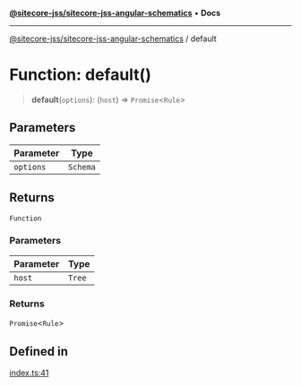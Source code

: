 [**@sitecore-jss/sitecore-jss-angular-schematics**](../README.md) • **Docs**

***

[@sitecore-jss/sitecore-jss-angular-schematics](../README.md) / default

# Function: default()

> **default**(`options`): (`host`) => `Promise`\<`Rule`\>

## Parameters

| Parameter | Type |
| ------ | ------ |
| `options` | `Schema` |

## Returns

`Function`

### Parameters

| Parameter | Type |
| ------ | ------ |
| `host` | `Tree` |

### Returns

`Promise`\<`Rule`\>

## Defined in

[index.ts:41](https://github.com/Sitecore/jss/blob/f0f6e64d75797af01d12051025c04b2b5c3ecf36/packages/sitecore-jss-angular-schematics/src/jss-component/index.ts#L41)
